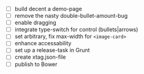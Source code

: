 - [ ] build decent a demo-page
- [ ] remove the nasty double-bullet-amount-bug
- [ ] enable dragging
- [ ] integrate type-switch for control (bullets|arrows)
- [ ] set arbitrary, fix max-width for `<image-card>`
- [ ] enhance accessability
- [ ] set up a release-task in Grunt
- [ ] create xtag.json-file
- [ ] publish to Bower